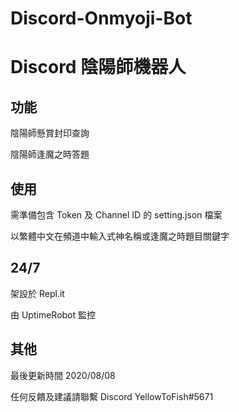 # Discord-Onmyoji-Bot

# Discord 陰陽師機器人

## 功能

陰陽師懸賞封印查詢

陰陽師逢魔之時答題

## 使用

需準備包含 Token 及 Channel ID 的 setting.json 檔案

以繁體中文在頻道中輸入式神名稱或逢魔之時題目關鍵字

## 24/7

架設於 Repl.it

由 UptimeRobot 監控

## 其他

最後更新時間 2020/08/08

任何反饋及建議請聯繫 Discord YellowToFish#5671